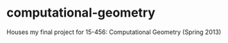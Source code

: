 computational-geometry
======================

Houses my final project for 15-456: Computational Geometry (Spring 2013)